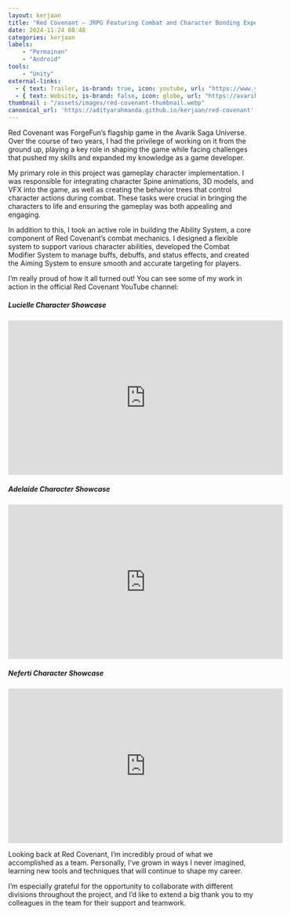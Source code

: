 ```yaml
---
layout: kerjaan
title: "Red Covenant – JRPG Featuring Combat and Character Bonding Experience powered by AI"
date: 2024-11-24 08:48
categories: kerjaan
labels: 
    - "Permainan"
    - "Android" 
tools: 
    - "Unity"
external-links:
  - { text: Trailer, is-brand: true, icon: youtube, url: "https://www.youtube.com/watch?v=3nJtcN2Bl7Q" }
  - { text: Website, is-brand: false, icon: globe, url: "https://avariksaga.com/redcovenant/" }
thumbnail : "/assets/images/red-covenant-thumbnail.webp"
canonical_url: 'https://adityarahmanda.github.io/kerjaan/red-covenant'
---
```

Red Covenant was ForgeFun’s flagship game in the Avarik Saga Universe. Over the course of two years, I had the privilege of working on it from the ground up, playing a key role in shaping the game while facing challenges that pushed my skills and expanded my knowledge as a game developer.

<!--excerpt-->

My primary role in this project was gameplay character implementation. I was responsible for integrating character Spine animations, 3D models, and VFX into the game, as well as creating the behavior trees that control character actions during combat. These tasks were crucial in bringing the characters to life and ensuring the gameplay was both appealing and engaging.

In addition to this, I took an active role in building the Ability System, a core component of Red Covenant’s combat mechanics. I designed a flexible system to support various character abilities, developed the Combat Modifier System to manage buffs, debuffs, and status effects, and created the Aiming System to ensure smooth and accurate targeting for players.

I’m really proud of how it all turned out! You can see some of my work in action in the official Red Covenant YouTube channel:

##### Lucielle Character Showcase
<div class="video-wrapper"><iframe width="560" height="315" src="https://www.youtube.com/embed/lbFJ2lpI5A0?si=WXCjYCUyiccEL7Mk" title="YouTube video player" frameborder="0" allow="accelerometer; autoplay; clipboard-write; encrypted-media; gyroscope; picture-in-picture; web-share" referrerpolicy="strict-origin-when-cross-origin" allowfullscreen></iframe></div>

##### Adelaide Character Showcase
<div class="video-wrapper"><iframe width="560" height="315" src="https://www.youtube.com/embed/JehPwO4z0rM?si=HNYTSEJYmakUMwpQ" title="YouTube video player" frameborder="0" allow="accelerometer; autoplay; clipboard-write; encrypted-media; gyroscope; picture-in-picture; web-share" referrerpolicy="strict-origin-when-cross-origin" allowfullscreen></iframe></div>

##### Neferti Character Showcase
<div class="video-wrapper"><iframe width="560" height="315" src="https://www.youtube.com/embed/XMFyeugD4QQ?si=peKSQ4ItHPjKfL_G" title="YouTube video player" frameborder="0" allow="accelerometer; autoplay; clipboard-write; encrypted-media; gyroscope; picture-in-picture; web-share" referrerpolicy="strict-origin-when-cross-origin" allowfullscreen></iframe></div>

Looking back at Red Covenant, I’m incredibly proud of what we accomplished as a team. Personally, I’ve grown in ways I never imagined, learning new tools and techniques that will continue to shape my career.

I’m especially grateful for the opportunity to collaborate with different divisions throughout the project, and I’d like to extend a big thank you to my colleagues in the team for their support and teamwork.